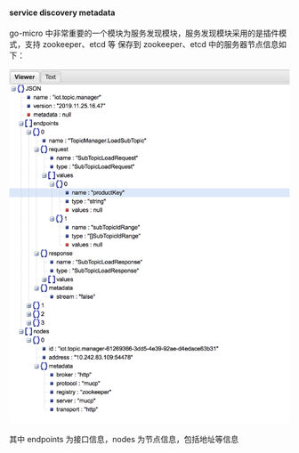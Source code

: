 #### service discovery metadata

go-micro 中非常重要的一个模块为服务发现模块，服务发现模块采用的是插件模式，支持 zookeeper、etcd 等
保存到 zookeeper、etcd 中的服务器节点信息如下：

![image-20191125165644288](../images/image-20191125165644288.png)

其中 endpoints 为接口信息，nodes 为节点信息，包括地址等信息

